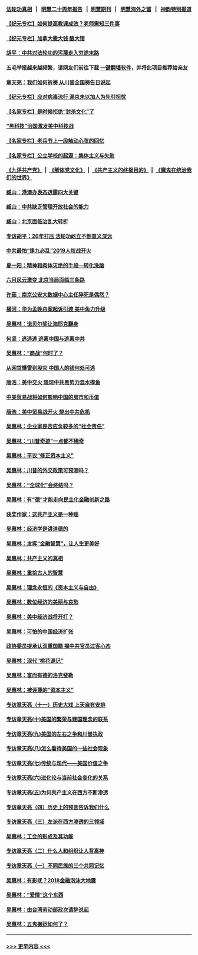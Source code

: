 #### [法轮功真相](https://github.com/gfw-breaker/truth/blob/master/README.md?t=0) &nbsp;&nbsp;|&nbsp;&nbsp; [明慧二十周年报告](https://github.com/gfw-breaker/mh-reports/blob/master/README.md?t=0) &nbsp;&nbsp;|&nbsp;&nbsp;[明慧期刊](https://github.com/gfw-breaker/mh-qikan) &nbsp;&nbsp;|&nbsp;&nbsp; [明慧海外之窗](https://github.com/gfw-breaker/mh-news/blob/master/README.md?t=0) &nbsp;&nbsp;|&nbsp;&nbsp; [神韵特别报道](https://github.com/gfw-breaker/mh-news/blob/master/shenyun.md?t=0)
#### [【纪元专栏】如何提高教课成效？老师需知三件事](../pages/nsc423/n12417848.md?t=06180102) 
#### [【纪元专栏】加拿大撒大钱 酿大错](../pages/nsc423/n12406564.md?t=06180102) 
#### [胡平：中共对法轮功的污蔑走入穷途末路](../pages/nsc423/n12266737.md?t=06180102) 
#### 五毛举报越来越频繁，请网友们前往下载 [一键翻墙软件](https://github.com/gfw-breaker/ssr-accounts)，并将此项目推荐给亲友
#### [章天亮：我们如何祈祷 从川普全国祷告日说起](../pages/nsc423/n11944627.md?t=06180102) 
#### [【纪元专栏】应对病毒流行 渥京未以加人为先引担忧](../pages/nsc423/n11875714.md?t=06180102) 
#### [【名家专栏】是时候拒绝“封杀文化”了](../pages/nsc423/n11814093.md?t=06180102) 
#### [“黑科技”治国激发美中科技战](../pages/nsc423/n11638056.md?t=06180102) 
#### [【名家专栏】老兵节上一段触动心弦的回忆](../pages/nsc423/n11646016.md?t=06180102) 
#### [【名家专栏】公立学校的起源：集体主义与失败](../pages/nsc423/n11601833.md?t=06180102) 
#### [《九评共产党》](https://github.com/begood0513/9ping.md/blob/master/README.md) &nbsp;|&nbsp; [《解体党文化》](../../../../jtdwh.md/blob/master/README.md)  &nbsp;|&nbsp; [《共产主义的终极目的》](../../../../gczydzjmd.md/blob/master/README.md) &nbsp;|&nbsp; [《魔鬼在统治我们的世界》](../../../../mgztzwmdsj.md/blob/master/README.md) 
#### [臧山：港澳办表态透露四大关键](../pages/nsc423/n11421628.md?t=06180102) 
#### [臧山：中共缺乏管理开放社会的能力](../pages/nsc423/n11407457.md?t=06180102) 
#### [臧山：北京面临治乱大转折](../pages/nsc423/n11406895.md?t=06180102) 
#### [专访胡平：20年打压 法轮功屹立不倒意义深远](../pages/nsc423/n11398800.md?t=06180102) 
#### [中共最怕“逢九必乱”2019人权战开火](../pages/nsc423/n11385248.md?t=06180102) 
#### [夏一阳：精神和肉体灭绝的手段—转化洗脑](../pages/nsc423/n11368250.md?t=06180102) 
#### [六月风云激变 北京当局面临三条路](../pages/nsc423/n11313668.md?t=06180102) 
#### [许茹：南京公安大数据中心主任猝死是偶然？](../pages/nsc423/n11064744.md?t=06180102) 
#### [横河：华为孟晚舟案起诉引渡 美中角力升级](../pages/nsc423/n11027230.md?t=06180102) 
#### [吴惠林：诺贝尔奖让海耶克翻身](../pages/nsc423/n10890049.md?t=06180102) 
#### [何坚：逃逃逃 逃离中国与逃离中共](../pages/nsc423/n10592891.md?t=06180102) 
#### [吴惠林：“商战”何时了？](../pages/nsc423/n10573558.md?t=06180102) 
#### [从网贷爆雷到股灾 中国人的钱何处可逃](../pages/nsc423/n10572800.md?t=06180102) 
#### [唐浩：美中交火 隐现中共黑势力混水摸鱼](../pages/nsc423/n10544040.md?t=06180102) 
#### [中美贸易战将如何影响中国的房市和币值](../pages/nsc423/n10543697.md?t=06180102) 
#### [唐浩：美中贸易战开火 烧出中共危机](../pages/nsc423/n10540126.md?t=06180102) 
#### [吴惠林：企业家是否应负较多的“社会责任”](../pages/nsc423/n10535022.md?t=06180102) 
#### [吴惠林：“川普奇迹”一点都不稀奇](../pages/nsc423/n10512808.md?t=06180102) 
#### [吴惠林：平议“修正资本主义”](../pages/nsc423/n10495724.md?t=06180102) 
#### [吴惠林：川普的外交政策可预测吗？](../pages/nsc423/n10462387.md?t=06180102) 
#### [吴惠林：“全球化”会终结吗？](../pages/nsc423/n10452838.md?t=06180102) 
#### [吴惠林：有“德”才能走向民主化金融创新之路](../pages/nsc423/n10432292.md?t=06180102) 
#### [获奖作家：这共产主义是一种癌](../pages/nsc423/n10431541.md?t=06180102) 
#### [吴惠林：经济学是讲道德的](../pages/nsc423/n10398014.md?t=06180102) 
#### [吴惠林：发挥“金融智慧”，让人生更美好](../pages/nsc423/n10375019.md?t=06180102) 
#### [吴惠林：共产主义的真相](../pages/nsc423/n10351394.md?t=06180102) 
#### [吴惠林：重拾古人的智慧](../pages/nsc423/n10337691.md?t=06180102) 
#### [吴惠林：理念永恒的《资本主义与自由》](../pages/nsc423/n10316274.md?t=06180102) 
#### [吴惠林：数位经济的美丽与哀愁](../pages/nsc423/n10292946.md?t=06180102) 
#### [吴惠林：美中经济战将开打？](../pages/nsc423/n10258825.md?t=06180102) 
#### [吴惠林：可怕的中国经济扩张](../pages/nsc423/n10219147.md?t=06180102) 
#### [政协委员提承认双重国籍 揭中共官员过客心态](../pages/nsc423/n10208809.md?t=06180102) 
#### [吴惠林：现代“桃花源记”](../pages/nsc423/n10185234.md?t=06180102) 
#### [吴惠林：富而有德的洛克斐勒](../pages/nsc423/n10142264.md?t=06180102) 
#### [吴惠林：被诬蔑的“资本主义”](../pages/nsc423/n10124816.md?t=06180102) 
#### [专访章天亮（十一）历史大戏 上天自有安排](../pages/nsc423/n10094905.md?t=06180102) 
#### [专访章天亮(十)美国的繁荣与建国理念的联系](../pages/nsc423/n10094899.md?t=06180102) 
#### [专访章天亮(九)美国的左右之争和川普执政](../pages/nsc423/n10094889.md?t=06180102) 
#### [专访章天亮(八)怎么看待美国的一些社会现象](../pages/nsc423/n10094857.md?t=06180102) 
#### [专访章天亮(七)传统与现代——美国价值之争](../pages/nsc423/n10093140.md?t=06180102) 
#### [专访章天亮(六)进化论与当前社会变化的关系](../pages/nsc423/n10092036.md?t=06180102) 
#### [专访章天亮(五)为何共产主义在西方不断渗透](../pages/nsc423/n10083620.md?t=06180102) 
#### [专访章天亮（四）历史上的预言告诉我们什么](../pages/nsc423/n10083606.md?t=06180102) 
#### [专访章天亮（三）左派在西方渗透的三领域](../pages/nsc423/n10081115.md?t=06180102) 
#### [吴惠林：工会的形成及其功能](../pages/nsc423/n10080633.md?t=06180102) 
#### [专访章天亮（二）什么人和组织让人背离神](../pages/nsc423/n10076637.md?t=06180102) 
#### [专访章天亮（一）不同民族的三个共同记忆](../pages/nsc423/n10074188.md?t=06180102) 
#### [吴惠林：有影呒？2018金融泡沫大地震](../pages/nsc423/n10040534.md?t=06180102) 
#### [吴惠林：“爱情”这个东西](../pages/nsc423/n10019423.md?t=06180102) 
#### [吴惠林：由台湾劳动部政次请辞说起](../pages/nsc423/n9979679.md?t=06180102) 
#### [吴惠林：五鬼搬运如何了？](../pages/nsc423/n9925338.md?t=06180102) 

----
#### [ >>> 更早内容 <<< ](../indexes/nsc423-earlier.md)
